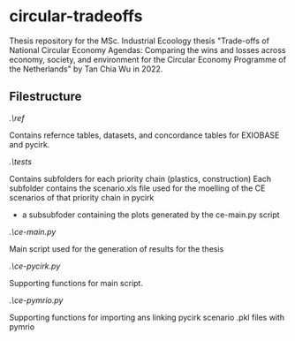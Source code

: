 # circular-tradeoffs

Thesis repository for the MSc. Industrial Ecoology thesis "Trade-offs of National Circular Economy Agendas: 
Comparing the wins and losses across economy, society, and environment for the Circular Economy Programme of the Netherlands"
by Tan Chia Wu in 2022.

## Filestructure

*.\ref*

Contains refernce tables, datasets, and concordance tables for EXIOBASE and pycirk.

*.\tests*

Contains subfolders for each priority chain (plastics, construction)
Each subfolder contains the scenario.xls file used for the moelling of the CE scenarios of that priority chain in pycirk
+ a subsubfoder containing the plots generated by the ce-main.py script


*.\ce-main.py*

Main script used for the generation of results for the thesis

*.\ce-pycirk.py*

Supporting functions for main script.

*.\ce-pymrio.py*

Supporting functions for importing ans linking pycirk scenario .pkl files with pymrio
